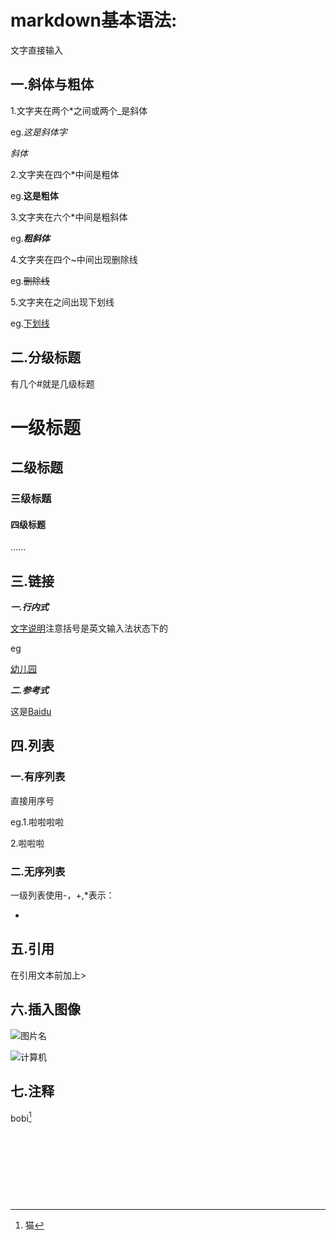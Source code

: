 # markdown基本语法:  

文字直接输入

## 一.斜体与粗体  

1.文字夹在两个*之间或两个_是斜体

eg.*这是斜体字*    

_斜体_  

2.文字夹在四个*中间是粗体  

eg.**这是粗体**  

3.文字夹在六个*中间是粗斜体  

eg.***粗斜体***  

4.文字夹在四个~中间出现删除线  

eg.~~删除线~~  

5.文字夹在<u></u>之间出现下划线  

eg.<u>下划线</u>    

## 二.分级标题  

有几个#就是几级标题  

# 一级标题  

## 二级标题    

### 三级标题  

#### 四级标题  

......  

## 三.链接  

***一.行内式***  

[文字说明](网址)注意括号是英文输入法状态下的

eg  

[幼儿园](https://www.bilibili.com/video/av22604154?from=search&seid=9452372143576970856)   



***二.参考式***    

这是[Baidu][1]  

[1]:http://www.baidu.com "Baidu"

## 四.列表  

### 一.有序列表  

直接用序号  

eg.1.啦啦啦啦  

2.啦啦啦  

### 二.无序列表    

一级列表使用-，+,*表示：  

-  ​
 

  ## 五.引用    

  在引用文本前加上>  

  ## 六.插入图像  

  ![图片名](图片地址)  

  ![计算机](http://5b0988e595225.cdn.sohucs.com/images/20171102/90cb51b5fb5c46feadddf46736bd4207.jpeg)      

  ## 七.注释  

  bobi[^1]    

  [^1]: 猫

  ​

  ​

  ​

  ​
























